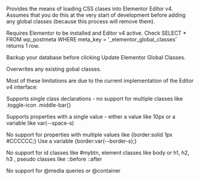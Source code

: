 Provides the means of loading CSS clases into Elementor Editor v4. Assumes that you do this at the very start of development before adding any global classes (because this process will remove them).

Requires Elementor to be installed and Editor v4 active. Check SELECT * FROM wp_postmeta WHERE meta_key = '_elementor_global_classes' returns 1 row.

Backup your database before clicking Update Elementor Global Classes.

Overwrites any existing gobal classes.

Most of these limitations are due to the current implementation of the Editor v4 interface: 

Supports single class declarations - no support for multiple classes like .toggle-icon .middle-bar{}

Supports properties with a single value - either a value like 10px or a variable like var(--space-s)

No support for properties with multiple values like {border:solid 1px #CCCCCC;} Use a variable {border:var(--border-s);}

No support for id classes like #mybtn, element classes like body or h1, h2, h3 , pseudo classes like ::before ::after

No support for @media queries or @container
